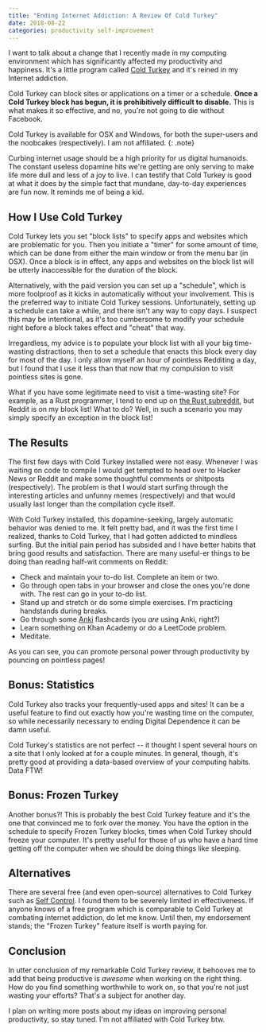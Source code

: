 ```yaml
---
title: "Ending Internet Addiction: A Review Of Cold Turkey"
date: 2018-08-22
categories: productivity self-improvement
---
```


I want to talk about a change that I recently made in my computing environment which has significantly affected my productivity and happiness. It's a little program called [Cold Turkey](https://getcoldturkey.com/) and it's reined in my Internet addiction.

Cold Turkey can block sites or applications on a timer or a schedule. **Once a Cold Turkey block has begun, it is prohibitively difficult to disable.** This is what makes it so effective, and no, you're not going to die without Facebook.

Cold Turkey is available for OSX and Windows, for both the super-users and the noobcakes (respectively). I am not affiliated.
{: .note}

Curbing internet usage should be a high priority for us digital humanoids. The constant useless dopamine hits we're getting are only serving to make life more dull and less of a joy to live. I can testify that Cold Turkey is good at what it does by the simple fact that mundane, day-to-day experiences are fun now. It reminds me of being a kid.

## How I Use Cold Turkey

Cold Turkey lets you set "block lists" to specify apps and websites which are problematic for you. Then you initiate a "timer" for some amount of time, which can be done from either the main window or from the menu bar (in OSX). Once a block is in effect, any apps and websites on the block list will be utterly inaccessible for the duration of the block.

Alternatively, with the paid version you can set up a "schedule", which is more foolproof as it kicks in automatically without your involvement. This is the preferred way to initiate Cold Turkey sessions. Unfortunately, setting up a schedule can take a while, and there isn't any way to copy days. I suspect this may be intentional, as it's too cumbersome to modify your schedule right before a block takes effect and "cheat" that way.

Irregardless, my advice is to populate your block list with all your big time-wasting distractions, then to set a schedule that enacts this block every day for most of the day. I only allow myself an hour of pointless Redditing a day, but I found that I use it less than that now that my compulsion to visit pointless sites is gone.

What if you have some legitimate need to visit a time-wasting site? For example, as a Rust programmer, I tend to end up on [the Rust subreddit](https://reddit.com/r/rust), but Reddit is on my block list! What to do? Well, in such a scenario you may simply specify an exception in the block list!

## The Results

The first few days with Cold Turkey installed were not easy. Whenever I was waiting on code to compile I would get tempted to head over to Hacker News or Reddit and make some thoughtful comments or shitposts (respectively). The problem is that I would start surfing through the interesting articles and unfunny memes (respectively) and that would usually last longer than the compilation cycle itself.

With Cold Turkey installed, this dopamine-seeking, largely automatic behavior was denied to me. It felt pretty bad, and it was the first time I realized, thanks to Cold Turkey, that I had gotten addicted to mindless surfing. But the initial pain period has subsided and I have better habits that bring good results and satisfaction. There are many useful-er things to be doing than reading half-wit comments on Reddit:

* Check and maintain your to-do list. Complete an item or two.
* Go through open tabs in your browser and close the ones you're done with. The rest can go in your to-do list.
* Stand up and stretch or do some simple exercises. I'm practicing handstands during breaks.
* Go through some [Anki](https://apps.ankiweb.net/) flashcards (you *are* using Anki, right?)
* Learn something on Khan Academy or do a LeetCode problem.
* Meditate.

As you can see, you can promote personal power through productivity by pouncing on pointless pages!

## Bonus: Statistics

Cold Turkey also tracks your frequently-used apps and sites! It can be a useful feature to find out exactly how you're wasting time on the computer, so while necessarily necessary to ending Digital Dependence it can be damn useful.

Cold Turkey's statistics are not perfect -- it thought I spent several hours on a site that I only looked at for a couple minutes. In general, though, it's pretty good at providing a data-based overview of your computing habits. Data FTW!

## Bonus: Frozen Turkey

Another bonus?! This is probably the best Cold Turkey feature and it's the one that convinced me to fork over the money. You have the option in the schedule to specify Frozen Turkey blocks, times when Cold Turkey should freeze your computer. It's pretty useful for those of us who have a hard time getting off the computer when we should be doing things like sleeping.

## Alternatives

There are several free (and even open-source) alternatives to Cold Turkey such as [Self Control](https://selfcontrolapp.com/). I found them to be severely limited in effectiveness. If anyone knows of a free program which is comparable to Cold Turkey at combating internet addiction, do let me know. Until then, my endorsement stands; the "Frozen Turkey" feature itself is worth paying for.

## Conclusion

In utter conclusion of my remarkable Cold Turkey review, it behooves me to add that being productive is *awesome* when working on the right thing. How do you find something worthwhile to work on, so that you're not just wasting your efforts? That's a subject for another day.

I plan on writing more posts about my ideas on improving personal productivity, so stay tuned. I'm not affiliated with Cold Turkey btw.
